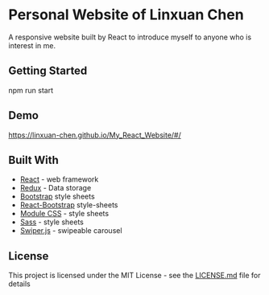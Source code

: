 # Personal Website of Linxuan Chen
A responsive website built by React to introduce myself to anyone who is interest in me.

## Getting Started

npm run start

## Demo

https://linxuan-chen.github.io/My_React_Website/#/

## Built With

* [React](https://reactjs.org/) - web framework
* [Redux](https://redux.js.org/) - Data storage
* [Bootstrap](https://getbootstrap.com/) style sheets
* [React-Bootstrap](https://react-bootstrap.github.io/)  style-sheets
* [Module CSS](https://github.com/css-modules/css-modules) - style sheets
* [Sass](https://sass-lang.com/) - style sheets
* [Swiper.js](https://swiperjs.com/) - swipeable carousel

## License

This project is licensed under the MIT License - see the [LICENSE.md](LICENSE.md) file for details
